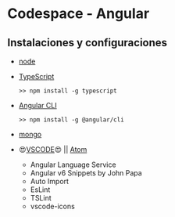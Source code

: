 # Codespace - Angular

## Instalaciones y configuraciones
- [node](https://nodejs.org/ES/)
- [TypeScript](http://www.typescriptlang.org/)
    ```
    >> npm install -g typescript
    ```
- [Angular CLI](https://cli.angular.io/)
    ```
    >> npm install -g @angular/cli
    ```
-  [mongo](https://www.mongodb.com/)

- 😍[VSCODE](https://code.visualstudio.com/)😍 || [Atom](https://atom.io/)
    -  Angular Language Service
    - Angular v6 Snippets by John Papa
    - Auto Import
    - EsLint
    - TSLint
    - vscode-icons
